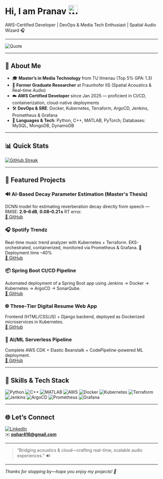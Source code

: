 
# Hi, I am Pranav <img src="https://media.giphy.com/media/hvRJCLFzcasrR4ia7z/giphy.gif" alt="Waving Hand" width="30" />


AWS-Certified Developer | DevOps & Media Tech Enthusiast | Spatial Audio Wizard 🎧  

---

![Quote](https://quotes-github-readme.vercel.app/api?type=horizontal&theme=radical)

---

## 🌟 About Me

- 🎓 **Master’s in Media Technology** from TU Ilmenau (Top 5% GPA: 1.3)  
- 💼 **Former Graduate Researcher** at Fraunhofer IIS (Spatial Acoustics & Real-time Audio)  
- ☁️ **AWS Certified Developer** since Jan 2025 — proficient in CI/CD, containerization, cloud-native deployments  
- 🛠️ **DevOps & SRE**: Docker, Kubernetes, Terraform, ArgoCD, Jenkins, Prometheus & Grafana  
- 🔄 **Languages & Tech**: Python, C++, MATLAB, PyTorch; Databases: MySQL, MongoDB, DynamoDB  

---

## 📊 Quick Stats  

[![GitHub Streak](https://github-readme-streak-stats.herokuapp.com/?user=Pshar10&theme=radical&hide_border=true)](https://github.com/Pshar10)

---

## 🚀 Featured Projects

### 🔊 **AI-Based Decay Parameter Estimation** (Master's Thesis)  
DCNN model for estimating reverberation decay directly from speech — RMSE: **2.9–6 dB**, **0.08–0.21 s** RT error.  
[🔗 GitHub](#)

### 🎧 **Spotify Trendz**  
Real-time music trend analyzer with Kubernetes + Terraform. EKS-orchestrated, containerized, monitored via Prometheus & Grafana. 🚀 Deployment time –40%  
[🔗 GitHub](#)

### 📦 **Spring Boot CI/CD Pipeline**  
Automated deployment of a Spring Boot app using Jenkins → Docker → Kubernetes → ArgoCD → SonarQube.  
[🔗 GitHub](#)

### 🌐 **Three‑Tier Digital Resume Web App**  
Frontend (HTML/CSS/JS) + Django backend, deployed as Dockerized microservices in Kubernetes.  
[🔗 GitHub](#)

### 🤖 **AI/ML Serverless Pipeline**  
Complete AWS CDK + Elastic Beanstalk + CodePipeline-powered ML deployment.  
[🔗 GitHub](#)

---

## 🧰 Skills & Tech Stack

![Python](https://img.shields.io/badge/Python-blue?style=flat-square&logo=python) ![C++](https://img.shields.io/badge/C++-blue?style=flat-square&logo=c%2B%2B) ![MATLAB](https://img.shields.io/badge/MATLAB-orange?style=flat-square&logo=matlab) ![AWS](https://img.shields.io/badge/AWS-orange?style=flat-square&logo=amazonaws) ![Docker](https://img.shields.io/badge/Docker-blue?style=flat-square&logo=docker) ![Kubernetes](https://img.shields.io/badge/Kubernetes-blue?style=flat-square&logo=kubernetes) ![Terraform](https://img.shields.io/badge/Terraform-blue?style=flat-square&logo=terraform) ![Jenkins](https://img.shields.io/badge/Jenkins-blue?style=flat-square&logo=jenkins) ![ArgoCD](https://img.shields.io/badge/ArgoCD-red?style=flat-square&logo=argo) ![Prometheus](https://img.shields.io/badge/Prometheus-orange?style=flat-square&logo=prometheus) ![Grafana](https://img.shields.io/badge/Grafana-orange?style=flat-square&logo=grafana)


---

## 🌐 Let’s Connect

[![LinkedIn](https://img.shields.io/badge/LinkedIn-blue?style=flat-square&logo=linkedin)](https://linkedin.com/in/pranavsharma)  
✉️ **pshar416@gmail.com**

---

> “Bridging acoustics & cloud—crafting real-time, scalable audio experiences.” 🔊

---

*Thanks for stopping by—hope you enjoy my projects! 🚀*
